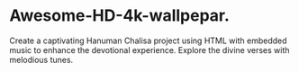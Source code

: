 # Awesome-HD-4k-wallpepar.
Create a captivating Hanuman Chalisa project using HTML with embedded music to enhance the devotional experience. Explore the divine verses with melodious tunes.
